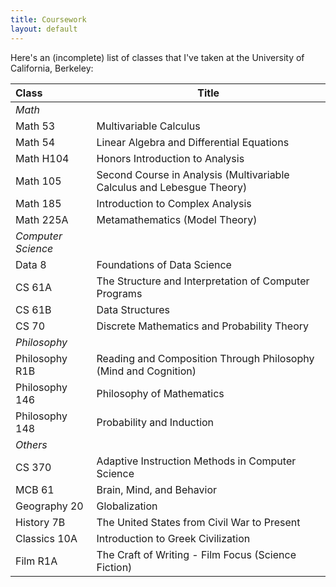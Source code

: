 ```yaml
---
title: Coursework
layout: default
---
```



Here's an (incomplete) list of classes that I've taken at the University of California, Berkeley:

| Class         | Title                                                                                                         |
| :---------------- | ----------------------------------------------------------------------------------------------------------------- |
| _Math_       |                                                                                                                   |
| Math 53              | Multivariable Calculus                                                                               |
| Math 54              | Linear Algebra and Differential Equations                                                      |
| Math H104            | Honors Introduction to Analysis                                                                  |
| Math 105             | Second Course in Analysis (Multivariable Calculus and Lebesgue Theory)  |
| Math 185             | Introduction to Complex Analysis                                                                        |
| Math 225A            | Metamathematics (Model Theory)                                                                    |
| _Computer Science_   |                                                                                                                   |
| Data 8            | Foundations of Data Science                                                                         |
| CS 61A            | The Structure and Interpretation of Computer Programs                                       |
| CS 61B            | Data Structures                                                                                           |
| CS 70             | Discrete Mathematics and Probability Theory                                                       |
| _Philosophy_ |                                                                                                                   |
| Philosophy R1B    | Reading and Composition Through Philosophy (Mind and Cognition)                   |
| Philosophy 146    | Philosophy of Mathematics                                                                                 |
| Philosophy 148    | Probability and Induction                                                                               |
| _Others_     |                                                                                                                   |
| CS 370            | Adaptive Instruction Methods in Computer Science                                      |
| MCB 61            | Brain, Mind, and Behavior                                                                         |
| Geography 20      | Globalization                                                                                               |
| History 7B        | The United States from Civil War to Present                                                |
| Classics 10A      | Introduction to Greek Civilization                                                                    |
| Film R1A          | The Craft of Writing - Film Focus (Science Fiction)                                  |
